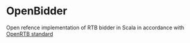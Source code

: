 # OpenBidder

Open refence implementation of RTB bidder in Scala in accordance with [OpenRTB standard](http://openrtb.github.io/OpenRTB/)
